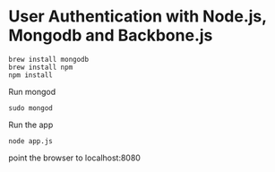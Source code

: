User Authentication with Node.js, Mongodb and Backbone.js
=========

    brew install mongodb
    brew install npm
    npm install

Run mongod

    sudo mongod

Run the app
  
    node app.js
    
point the browser to localhost:8080
